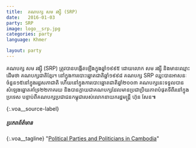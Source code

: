 ```yaml
---
title:  គណបក្ស​ សម រង្ស៊ី (SRP)
date:   2016-01-03
party: SRP
image: logo__srp.jpg
categories: party
language: Khmer

layout: party
---
```



គណបក្ស សម រង្ស៊ី (SRP) ត្រូវ​បាន​បង្កើត​ឡើង​​ក្នុង​ឆ្នាំ១៩៩៥ ដោយ​លោក សម រង្ស៊ី និង​មាន​ឈ្មោះ​ដើម​ថា គណបក្សជាតិខ្មែរ។ នៅ​ក្នុង​ការ​បោះឆ្នោត​ជាតិ​ឆ្នាំ១៩៩៨ គណបក្ស SRP ឈ្នះ​បាន​អាសនៈ​ចំនួន​១៥​នៅ​ក្នុង​រដ្ឋសភា​ជាតិ ហើយនៅ​ក្នុង​ការ​បោះឆ្នោត​ជាតិ​ឆ្នាំ​២០០៣ គណបក្សនេះ​ទទួលបាន​សំឡេង​ឆ្នោត​គាំទ្រ​២២ភាគរយ និង​បាន​ក្លាយ​ជា​គណបក្ស​ដែល​មាន​ប្រជាប្រិយភាព​បំផុត​ទីពីរ​នៅ​ក្នុង​ប្រទេស បន្ទាប់​ពី​គណបក្ស​ប្រជាជន​កម្ពុជា​ របស់​លោក​នាយករដ្ឋមន្ត្រី ហ៊ុន សែន៕




{:.voa__source-label}
##### ប្រភពព័ត៌មាន #####

{:.voa__tagline}
"[Political Parties and Politicians in Cambodia](http://factsanddetails.com/southeast-asia/Cambodia/sub5_2d/entry-2905.html)"


